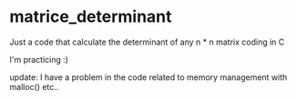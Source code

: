 # matrice_determinant

Just a code that calculate the determinant of any n * n matrix coding in C

I'm practicing :)


update: I have a problem in the code related to memory management with malloc() etc..
